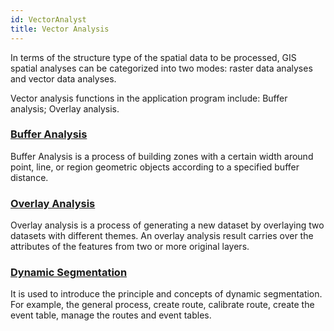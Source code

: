 ```yaml
---
id: VectorAnalyst
title: Vector Analysis
---
```

In terms of the structure type of the spatial data to be processed, GIS
spatial analyses can be categorized into two modes: raster data analyses and
vector data analyses.

Vector analysis functions in the application program include: Buffer analysis;
Overlay analysis.

### [Buffer Analysis](bufferanalyst/Bufferanalyst)

Buffer Analysis is a process of building zones with a certain width around
point, line, or region geometric objects according to a specified buffer
distance.

### [Overlay Analysis](overlayanalyst/Overlayanalyst)

Overlay analysis is a process of generating a new dataset by overlaying two
datasets with different themes. An overlay analysis result carries over the
attributes of the features from two or more original layers.

### [Dynamic Segmentation](../../DynamicSeg/DynamicS)

It is used to introduce the principle and concepts of dynamic segmentation.
For example, the general process, create route, calibrate route, create the
event table, manage the routes and event tables.

